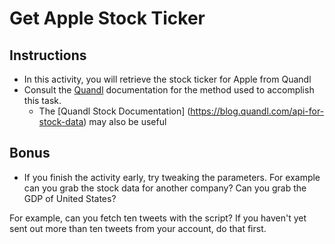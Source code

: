 # Get Apple Stock Ticker

## Instructions

* In this activity, you will retrieve the stock ticker for Apple from Quandl
* Consult the [Quandl](https://www.quandl.com/tools/python) documentation for the method used to accomplish this task.
  * The [Quandl Stock Documentation] (https://blog.quandl.com/api-for-stock-data)
  may also be useful

## Bonus

* If you finish the activity early, try tweaking the parameters. For example
can you grab the stock data for another company? Can you grab the GDP of 
United States?

For example, can you fetch ten tweets with the script? If you haven't yet sent out more than ten tweets from your account, do that first. 
